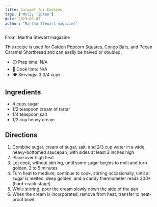 ```yaml
---
title: Caramel for Cookies
tags: ['Molly Tipton']
date: 2023-08-07
author: "Martha Stewart magazine"
---
```

From: Martha Stewart magazine

This recipe is used for Golden Popcorn Squares, Congo Bars, and Pecan Caramel Shortbread and can easily be halved or doubled.

- ⏲️ Prep time: N/A
- 🍳 Cook time: N/A
- 🍽️ Servings: 3 3/4 cups

## Ingredients

- 4 cups sugar
- 1/2 teaspoon cream of tartar
- 1/4 teaspoon salt
- 1/2 cup heavy cream

## Directions

1. Combine sugar, cream of sugar, salt, and 2/3 cup water in a wide, heavy-bottomed saucepan, with sides at least 3 inches high
2. Place over high heat
3. Let cook, without stirring, until some sugar begins to melt and turn golden, 2 to 5 minutes
4. Turn heat to medium; continue to cook, stirring occasionally, until all sugar is melted, deep golden, and a candy thermometer reads 300* (hard-crack stage).
5. While stirring, pour the cream slowly down the side of the pan
6. When the cream is incorporated, remove from heat; transfer to heat-proof bowl
